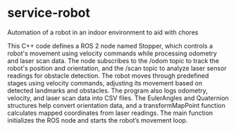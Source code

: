# service-robot
Automation of a robot in an indoor environment to aid with chores

This C++ code defines a ROS 2 node named Stopper, which controls a robot's movement using velocity commands while processing odometry and laser scan data. The node subscribes to the /odom topic to track the robot's position and orientation, and the /scan topic to analyze laser sensor readings for obstacle detection. The robot moves through predefined stages using velocity commands, adjusting its movement based on detected landmarks and obstacles. The program also logs odometry, velocity, and laser scan data into CSV files. The EulerAngles and Quaternion structures help convert orientation data, and a transformMapPoint function calculates mapped coordinates from laser readings. The main function initializes the ROS node and starts the robot’s movement loop.
